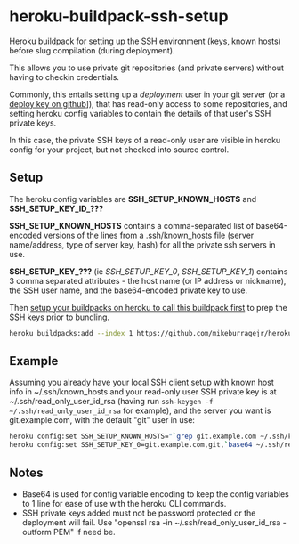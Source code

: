 # heroku-buildpack-ssh-setup
Heroku buildpack for setting up the SSH environment (keys, known hosts) before slug compilation (during deployment).

This allows you to use private git repositories (and private servers) without having to checkin credentials.

Commonly, this entails setting up a *deployment* user in your git server (or a [deploy key on github](https://github.com/blog/2024-read-only-deploy-keys)]), that has read-only access to some
repositories, and setting heroku config variables to contain the details of that user's SSH private keys.

In this case, the private SSH keys of a read-only user are visible in heroku config for your project, but not
checked into source control.

## Setup

The heroku config variables are **SSH_SETUP_KNOWN_HOSTS** and **SSH_SETUP_KEY_ID_???**

**SSH_SETUP_KNOWN_HOSTS** contains a comma-separated list of base64-encoded versions of the lines from a .ssh/known_hosts file (server name/address, type of server key, hash) for all the private ssh servers in use.

**SSH_SETUP_KEY_???** (ie *SSH_SETUP_KEY_0*, *SSH_SETUP_KEY_1*) contains 3 comma separated attributes - the host name (or IP address or nickname), the SSH user name, and the base64-encoded private key to use.

Then [setup your buildpacks on heroku to call this buildpack first](https://devcenter.heroku.com/articles/using-multiple-buildpacks-for-an-app#adding-a-buildpack) to prep the SSH keys prior to bundling.

```sh
heroku buildpacks:add --index 1 https://github.com/mikeburragejr/heroku-buildpack-ssh-setup
```

## Example

Assuming you already have your local SSH client setup with known host info in ~/.ssh/known_hosts and your read-only user SSH private key is at ~/.ssh/read_only_user_id_rsa (having run `ssh-keygen -f ~/.ssh/read_only_user_id_rsa` for example), and the server you want is git.example.com, with the default "git" user in use:

```sh
heroku config:set SSH_SETUP_KNOWN_HOSTS="`grep git.example.com ~/.ssh/known_hosts|base64|tr -d '\n'`"
heroku config:set SSH_SETUP_KEY_0=git.example.com,git,`base64 ~/.ssh/read_only_user_id_rsa|tr -d '\n'`
```

## Notes

- Base64 is used for config variable encoding to keep the config variables to 1 line for ease of use with the heroku CLI commands.
- SSH private keys added must not be password protected or the deployment will fail. Use "openssl rsa -in ~/.ssh/read_only_user_id_rsa -outform PEM" if need be.

